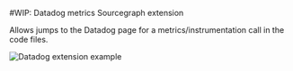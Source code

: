 #WIP: Datadog metrics Sourcegraph extension

Allows jumps to the Datadog page for a metrics/instrumentation call in the code files.

![Datadog extension example](https://cl.ly/8403665c8eab "Datadog extension example")

